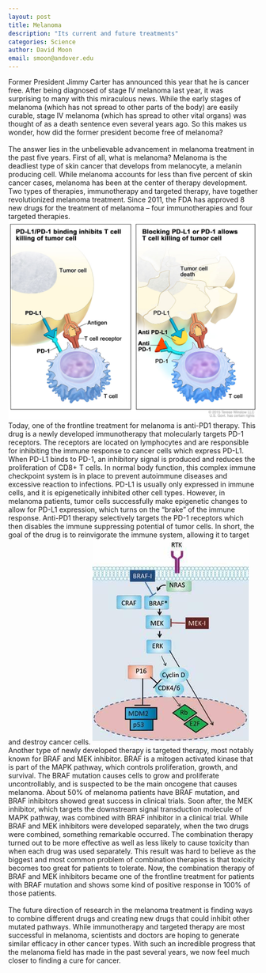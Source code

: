 ```yaml
---
layout: post
title: Melanoma
description: "Its current and future treatments"
categories: Science
author: David Moon
email: smoon@andover.edu
---
```


Former President Jimmy Carter has announced this year that he is cancer free. After being diagnosed of stage IV melanoma last year, it was surprising to many with this miraculous news. While the early stages of melanoma (which has not spread to other parts of the body) are easily curable, stage IV melanoma (which has spread to other vital organs) was thought of as a death sentence even several years ago. So this makes us wonder, how did the former president become free of melanoma? 
<br>
<br>
The answer lies in the unbelievable advancement in melanoma treatment in the past five years. First of all, what is melanoma? Melanoma is the deadliest type of skin cancer that develops from melanocyte, a melanin producing cell. While melanoma accounts for less than five percent of skin cancer cases, melanoma has been at the center of therapy development. Two types of therapies, immunotherapy and targeted therapy, have together revolutionized melanoma treatment. Since 2011, the FDA has approved 8 new drugs for the treatment of melanoma – four immunotherapies and four targeted therapies. 
![Enzyme blocking](/Assets/Article/65483509.png)
Today, one of the frontline treatment for melanoma is anti-PD1 therapy. This drug is a newly developed immunotherapy that molecularly targets PD-1 receptors. The receptors are located on lymphocytes and are responsible for inhibiting the immune response to cancer cells which express PD-L1. When PD-L1 binds to PD-1, an inhibitory signal is produced and reduces the proliferation of CD8+ T cells. In normal body function, this complex immune checkpoint system is in place to prevent autoimmune diseases and excessive reaction to infections. PD-L1 is usually only expressed in immune cells, and it is epigenetically inhibited other cell types. However, in melanoma patients, tumor cells successfully make epigenetic changes to allow for PD-L1 expression, which turns on the “brake” of the immune response. Anti-PD1 therapy selectively targets the PD-1 receptors which then disables the immune suppressing potential of tumor cells. In short, the goal of the drug is to reinvigorate the immune system, allowing it to target and destroy cancer cells. 
![Enzyme diagram](/Assets/Article/29215388.jpeg)
Another type of newly developed therapy is targeted therapy, most notably known for BRAF and MEK inhibitor. BRAF is a mitogen activated kinase that is part of the MAPK pathway, which controls proliferation, growth, and survival. The BRAF mutation causes cells to grow and proliferate uncontrollably, and is suspected to be the main oncogene that causes melanoma.  About 50% of melanoma patients have BRAF mutation, and BRAF inhibitors showed great success in clinical trials. Soon after, the MEK inhibitor, which targets the downstream signal transduction molecule of MAPK pathway, was combined with BRAF inhibitor in a clinical trial. While BRAF and MEK inhibitors were developed separately, when the two drugs were combined, something remarkable occurred. The combination therapy turned out to be more effective as well as less likely to cause toxicity than when each drug was used separately. This result was hard to believe as the biggest and most common problem of combination therapies is that toxicity becomes too great for patients to tolerate. Now, the combination therapy of BRAF and MEK inhibitors became one of the frontline treatment for patients with BRAF mutation and shows some kind of positive response in 100% of those patients. 
<br>
<br>
The future direction of research in the melanoma treatment is finding ways to combine different drugs and creating new drugs that could inhibit other mutated pathways. While immunotherapy and targeted therapy are most successful in melanoma, scientists and doctors are hoping to generate similar efficacy in other cancer types. With such an incredible progress that the melanoma field has made in the past several years, we now feel much closer to finding a cure for cancer. 
